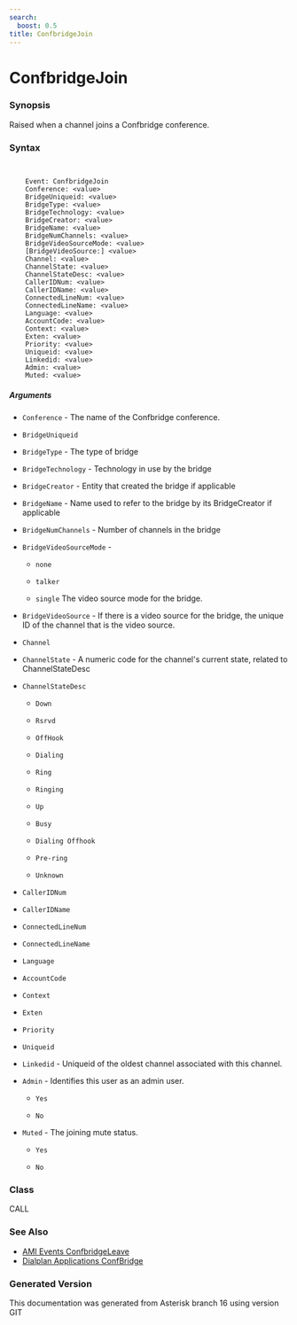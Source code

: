 ```yaml
---
search:
  boost: 0.5
title: ConfbridgeJoin
---
```


# ConfbridgeJoin

### Synopsis

Raised when a channel joins a Confbridge conference.

### Syntax


```


    Event: ConfbridgeJoin
    Conference: <value>
    BridgeUniqueid: <value>
    BridgeType: <value>
    BridgeTechnology: <value>
    BridgeCreator: <value>
    BridgeName: <value>
    BridgeNumChannels: <value>
    BridgeVideoSourceMode: <value>
    [BridgeVideoSource:] <value>
    Channel: <value>
    ChannelState: <value>
    ChannelStateDesc: <value>
    CallerIDNum: <value>
    CallerIDName: <value>
    ConnectedLineNum: <value>
    ConnectedLineName: <value>
    Language: <value>
    AccountCode: <value>
    Context: <value>
    Exten: <value>
    Priority: <value>
    Uniqueid: <value>
    Linkedid: <value>
    Admin: <value>
    Muted: <value>

```
##### Arguments


* `Conference` - The name of the Confbridge conference.<br>

* `BridgeUniqueid`

* `BridgeType` - The type of bridge<br>

* `BridgeTechnology` - Technology in use by the bridge<br>

* `BridgeCreator` - Entity that created the bridge if applicable<br>

* `BridgeName` - Name used to refer to the bridge by its BridgeCreator if applicable<br>

* `BridgeNumChannels` - Number of channels in the bridge<br>

* `BridgeVideoSourceMode` - 
    * `none`

    * `talker`

    * `single`
The video source mode for the bridge.<br>

* `BridgeVideoSource` - If there is a video source for the bridge, the unique ID of the channel that is the video source.<br>

* `Channel`

* `ChannelState` - A numeric code for the channel's current state, related to ChannelStateDesc<br>

* `ChannelStateDesc`

    * `Down`

    * `Rsrvd`

    * `OffHook`

    * `Dialing`

    * `Ring`

    * `Ringing`

    * `Up`

    * `Busy`

    * `Dialing Offhook`

    * `Pre-ring`

    * `Unknown`

* `CallerIDNum`

* `CallerIDName`

* `ConnectedLineNum`

* `ConnectedLineName`

* `Language`

* `AccountCode`

* `Context`

* `Exten`

* `Priority`

* `Uniqueid`

* `Linkedid` - Uniqueid of the oldest channel associated with this channel.<br>

* `Admin` - Identifies this user as an admin user.<br>

    * `Yes`

    * `No`

* `Muted` - The joining mute status.<br>

    * `Yes`

    * `No`

### Class

CALL
### See Also

* [AMI Events ConfbridgeLeave](/Asterisk_16_Documentation/API_Documentation/AMI_Events/ConfbridgeLeave)
* [Dialplan Applications ConfBridge](/Asterisk_16_Documentation/API_Documentation/Dialplan_Applications/ConfBridge)


### Generated Version

This documentation was generated from Asterisk branch 16 using version GIT 